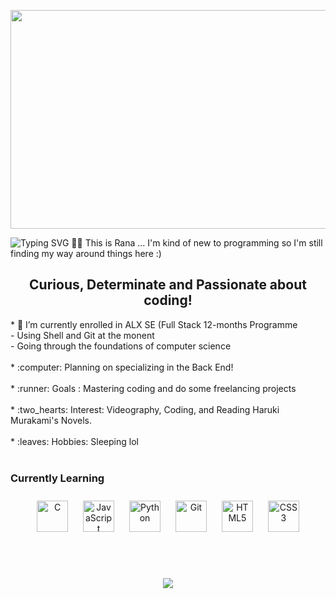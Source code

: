 <img src="https://i.pinimg.com/originals/f6/d7/b4/f6d7b44774be53bfda7a230b876d127b.gif" align="center"
     width="850" 
     height="350" />
  </div> 
  

<img src="https://readme-typing-svg.demolab.com?font=Fira+Code&pause=1000&width=435&lines=Hello%2C+I+am+Rana+!" alt="Typing SVG" allign="center" />
🙋🏾 This is Rana ... I'm kind of new to programming so I'm still finding my way around things here :)

<h2 align="center"> Curious, Determinate and Passionate about coding!</h2>
* 📗 I’m currently enrolled in ALX SE (Full Stack 12-months Programme <br>
     - Using Shell and Git at the monent <br>
     - Going through the foundations of computer science <br> <br>
* :computer: Planning on specializing in the Back End! <br><br>
* :runner: Goals : Mastering coding and do some freelancing projects <br><br>
* :two_hearts: Interest: Videography, Coding, and Reading Haruki Murakami's Novels. <br><br>
* :leaves: Hobbies: Sleeping lol <br><br>

### Currently Learning  
<div align="center">  
<a href="https://www.cprogramming.com/" target="_blank"><img style="margin: 10px" src="https://profilinator.rishav.dev/skills-assets/c-original.svg" alt="C" height="50" /></a>  
<a href="https://www.javascript.com/" target="_blank"><img style="margin: 10px" src="https://profilinator.rishav.dev/skills-assets/javascript-original.svg" alt="JavaScript" height="50" /></a>  
<a href="https://www.python.org/" target="_blank"><img style="margin: 10px" src="https://profilinator.rishav.dev/skills-assets/python-original.svg" alt="Python" height="50" /></a>  
<a href="https://github.com/" target="_blank"><img style="margin: 10px" src="https://profilinator.rishav.dev/skills-assets/git-scm-icon.svg" alt="Git" height="50" /></a>  
<a href="https://en.wikipedia.org/wiki/HTML5" target="_blank"><img style="margin: 10px" src="https://profilinator.rishav.dev/skills-assets/html5-original-wordmark.svg" alt="HTML5" height="50" /></a>  
<a href="https://www.w3schools.com/css/" target="_blank"><img style="margin: 10px" src="https://profilinator.rishav.dev/skills-assets/css3-original-wordmark.svg" alt="CSS3" height="50" /></a>  
</div>  

<br/>  

<h2 align="center"> </h2>
<br>

<div align="center"><img src="https://spotify-github-profile.vercel.app/api/view?uid=31vwblilctwigqtruhwjbsgrwtly&cover_image=true&theme=default&show_offline=false&background_color=121212" /></div>  
<br>
